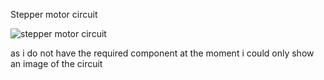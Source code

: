 
Stepper motor circuit

![stepper motor circuit](https://user-images.githubusercontent.com/84280005/210080993-0b924209-2eb5-4094-a6d6-db681a32bb3b.png)

as i do not have the required component at the moment i could only show an image of the circuit
